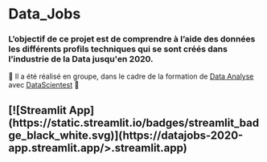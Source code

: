# Data_Jobs
<h3>L’objectif de ce projet est de comprendre à l’aide des données les différents profils techniques qui se sont créés dans l’industrie de la Data jusqu'en 2020. </h3>

👯 Il a été réalisé en groupe, dans le cadre de la formation de <a href="https://datascientest.com/formation-data-analyst)" target="blank">Data Analyse</a>  avec <a href="https://datascientest.com/)" target="blank">DataScientest</a>  👯 

<h2> [![Streamlit App](https://static.streamlit.io/badges/streamlit_badge_black_white.svg)](https://datajobs-2020-app.streamlit.app/>.streamlit.app) </h2> 
